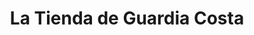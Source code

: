 ---
title: "La Tienda de Guardia Costa"
url: /ramey-base/la-tienda-de-guardia-costa/
shop: department store
---
